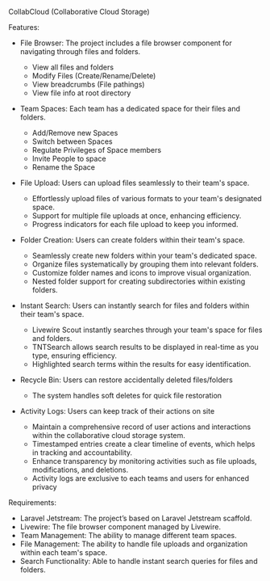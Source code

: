 CollabCloud (Collaborative Cloud Storage)

Features:
- File Browser: The project includes a file browser component for navigating through files and folders.
    - View all files and folders
    - Modify Files (Create/Rename/Delete)
    - View breadcrumbs (File pathings)
    - View file info at root directory
- Team Spaces: Each team has a dedicated space for their files and folders.
    - Add/Remove new Spaces
    - Switch between Spaces
    - Regulate Privileges of Space members
    - Invite People to space
    - Rename the Space 
- File Upload: Users can upload files seamlessly to their team's space.
    - Effortlessly upload files of various formats to your team's designated space.
    - Support for multiple file uploads at once, enhancing efficiency.
    - Progress indicators for each file upload to keep you informed.
- Folder Creation: Users can create folders within their team's space.
    - Seamlessly create new folders within your team's dedicated space.
    - Organize files systematically by grouping them into relevant folders.
    - Customize folder names and icons to improve visual organization.
    - Nested folder support for creating subdirectories within existing folders.

- Instant Search: Users can instantly search for files and folders within their team's space.
    - Livewire Scout instantly searches through your team's space for files and folders.
    - TNTSearch allows search results to be displayed in real-time as you type, ensuring efficiency.
    - Highlighted search terms within the results for easy identification.
 
- Recycle Bin: Users can restore accidentally deleted files/folders
    - The system handles soft deletes for quick file restoration
 
- Activity Logs: Users can keep track of their actions on site
    - Maintain a comprehensive record of user actions and interactions within the collaborative cloud storage system.
    - Timestamped entries create a clear timeline of events, which helps in tracking and accountability.
    - Enhance transparency by monitoring activities such as file uploads, modifications, and deletions.
    - Activity logs are exclusive to each teams and users for enhanced privacy

Requirements:
- Laravel Jetstream: The project’s based on Laravel Jetstream scaffold.
- Livewire: The file browser component managed by Livewire.
- Team Management: The ability to manage different team spaces.
- File Management: The ability to handle file uploads and organization within each team's space.
- Search Functionality: Able to handle instant search queries for files and folders.
